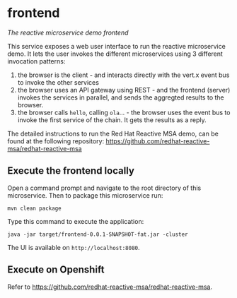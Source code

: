 # frontend
_The reactive microservice demo frontend_

This service exposes a web user interface to run the reactive microservice demo. It lets the user invokes the different microservices using 3 different invocation patterns:

1. the browser is the client - and interacts directly with the vert.x event bus to invoke the other services
2. the browser uses an API gateway using REST - and the frontend (server) invokes the services in parallel, and sends the aggregted results to the browser.
3. the browser calls `hello`, calling `ola`... - the browser uses the event bus to invoke the first service of the chain. It gets the results as a reply.

The detailed instructions to run the Red Hat Reactive MSA demo, can be found at the following repository: https://github.com/redhat-reactive-msa/redhat-reactive-msa

## Execute the frontend locally

Open a command prompt and navigate to the root directory of this microservice.
Then to package this microservice run:

```
mvn clean package
```

Type this command to execute the application:

```
java -jar target/frontend-0.0.1-SNAPSHOT-fat.jar -cluster
```

The UI is available on `http://localhost:8080`.

## Execute on Openshift

Refer to https://github.com/redhat-reactive-msa/redhat-reactive-msa.
